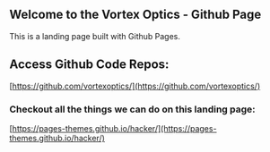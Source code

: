 ## Welcome to the Vortex Optics - Github Page

This is a landing page built with Github Pages.  

## Access Github Code Repos:
[https://github.com/vortexoptics/](https://github.com/vortexoptics/)

### Checkout all the things we can do on this landing page:
[https://pages-themes.github.io/hacker/](https://pages-themes.github.io/hacker/)

